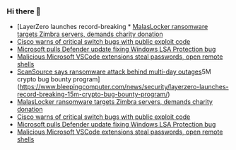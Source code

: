 ### Hi there 👋

<!--START_SECTION:feed-->
* [LayerZero launches record-breaking * [MalasLocker ransomware targets Zimbra servers, demands charity donation](https://www.bleepingcomputer.com/news/security/malaslocker-ransomware-targets-zimbra-servers-demands-charity-donation/)
* [Cisco warns of critical switch bugs with public exploit code](https://www.bleepingcomputer.com/news/security/cisco-warns-of-critical-switch-bugs-with-public-exploit-code/)
* [Microsoft pulls Defender update fixing Windows LSA Protection bug](https://www.bleepingcomputer.com/news/microsoft/microsoft-pulls-defender-update-fixing-windows-lsa-protection-bug/)
* [Malicious Microsoft VSCode extensions steal passwords, open remote shells](https://www.bleepingcomputer.com/news/security/malicious-microsoft-vscode-extensions-steal-passwords-open-remote-shells/)
* [ScanSource says ransomware attack behind multi-day outages](https://www.bleepingcomputer.com/news/security/scansource-says-ransomware-attack-behind-multi-day-outages/)5M crypto bug bounty program](https://www.bleepingcomputer.com/news/security/layerzero-launches-record-breaking-15m-crypto-bug-bounty-program/)
* [MalasLocker ransomware targets Zimbra servers, demands charity donation](https://www.bleepingcomputer.com/news/security/malaslocker-ransomware-targets-zimbra-servers-demands-charity-donation/)
* [Cisco warns of critical switch bugs with public exploit code](https://www.bleepingcomputer.com/news/security/cisco-warns-of-critical-switch-bugs-with-public-exploit-code/)
* [Microsoft pulls Defender update fixing Windows LSA Protection bug](https://www.bleepingcomputer.com/news/microsoft/microsoft-pulls-defender-update-fixing-windows-lsa-protection-bug/)
* [Malicious Microsoft VSCode extensions steal passwords, open remote shells](https://www.bleepingcomputer.com/news/security/malicious-microsoft-vscode-extensions-steal-passwords-open-remote-shells/)
<!--END_SECTION:feed-->

<!--
**frankenk/frankenk** is a ✨ _special_ ✨ repository because its `README.md` (this file) appears on your GitHub profile.

Here are some ideas to get you started:

- 🔭 I’m currently working on ...
- 🌱 I’m currently learning ...
- 👯 I’m looking to collaborate on ...
- 🤔 I’m looking for help with ...
- 💬 Ask me about ...
- 📫 How to reach me: ...
- 😄 Pronouns: ...
- ⚡ Fun fact: ...
-->



